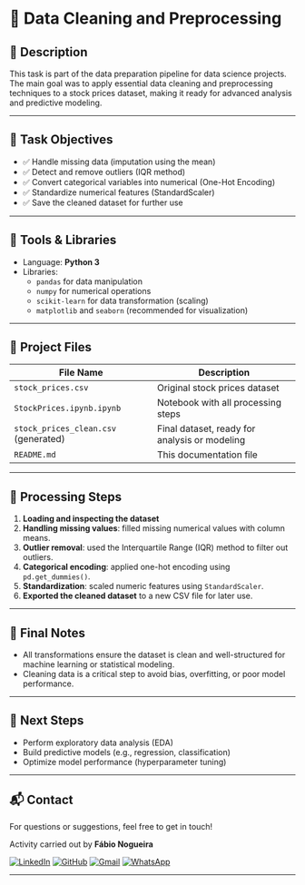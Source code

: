 # 🧹 Data Cleaning and Preprocessing

## 📌 Description

This task is part of the data preparation pipeline for data science projects. The main goal was to apply essential data cleaning and preprocessing techniques to a stock prices dataset, making it ready for advanced analysis and predictive modeling.

---

## 🎯 Task Objectives

- ✅ Handle missing data (imputation using the mean)
- ✅ Detect and remove outliers (IQR method)
- ✅ Convert categorical variables into numerical (One-Hot Encoding)
- ✅ Standardize numerical features (StandardScaler)
- ✅ Save the cleaned dataset for further use

---

## 🧰 Tools & Libraries

- Language: **Python 3**
- Libraries:
  - `pandas` for data manipulation
  - `numpy` for numerical operations
  - `scikit-learn` for data transformation (scaling)
  - `matplotlib` and `seaborn` (recommended for visualization)

---

## 📁 Project Files

| File Name                              | Description                                                |
|----------------------------------------|------------------------------------------------------------|
| `stock_prices.csv`                 | Original stock prices dataset                              |
| `StockPrices.ipynb.ipynb`              | Notebook with all processing steps               |
| `stock_prices_clean.csv` (generated)   | Final dataset, ready for analysis or modeling              |
| `README.md`                            | This documentation file                                    |

---

## 🧪 Processing Steps

1. **Loading and inspecting the dataset**
2. **Handling missing values**: filled missing numerical values with column means.
3. **Outlier removal**: used the Interquartile Range (IQR) method to filter out outliers.
4. **Categorical encoding**: applied one-hot encoding using `pd.get_dummies()`.
5. **Standardization**: scaled numeric features using `StandardScaler`.
6. **Exported the cleaned dataset** to a new CSV file for later use.

---

## 📌 Final Notes

- All transformations ensure the dataset is clean and well-structured for machine learning or statistical modeling.
- Cleaning data is a critical step to avoid bias, overfitting, or poor model performance.

---

## 🚀 Next Steps

- Perform exploratory data analysis (EDA)
- Build predictive models (e.g., regression, classification)
- Optimize model performance (hyperparameter tuning)

---

## 📬 Contact

For questions or suggestions, feel free to get in touch!

Activity carried out by **Fábio Nogueira**

[![LinkedIn](https://img.shields.io/badge/LinkedIn-1B1C1E?style=for-the-badge&logo=linkedin&logoColor=0077B5&border_color=fcf901)](https://www.linkedin.com/in/faanogueira/)
[![GitHub](https://img.shields.io/badge/GitHub-1B1C1E?style=for-the-badge&logo=linkedin&logoColor=0077B5&border_color=fcf901)](https://github.com/faanogueira)
[![Gmail](https://img.shields.io/badge/Gmail-1B1C1E?style=for-the-badge&logo=gmail&logoColor=C71610)](mailto:faanogueira@gmail.com)
[![WhatsApp](https://img.shields.io/badge/WhatsApp-1B1C1E?style=for-the-badge&logo=whatsapp&logoColor=green)](https://api.whatsapp.com/send?phone=5571983937557)

---
